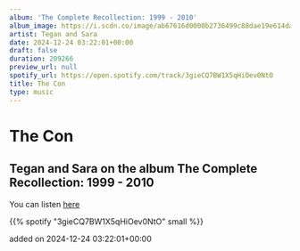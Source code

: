```yaml
---
album: 'The Complete Recollection: 1999 - 2010'
album_image: https://i.scdn.co/image/ab67616d0000b2736499c88dae19e614dadabdd0
artist: Tegan and Sara
date: 2024-12-24 03:22:01+00:00
draft: false
duration: 209266
preview_url: null
spotify_url: https://open.spotify.com/track/3gieCQ7BW1X5qHiOev0NtO
title: The Con
type: music
---
```



# The Con

## Tegan and Sara on the album The Complete Recollection: 1999 - 2010

You can listen [here](https://open.spotify.com/track/3gieCQ7BW1X5qHiOev0NtO)

{{% spotify "3gieCQ7BW1X5qHiOev0NtO" small %}}

added on 2024-12-24 03:22:01+00:00
